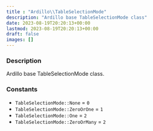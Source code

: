 ```yaml
---
title : "Ardillo\\TableSelectionMode"
description: "Ardillo base TableSelectionMode class"
date: 2023-08-19T20:20:13+00:00
lastmod: 2023-08-19T20:20:13+00:00
draft: false
images: []
---
```

### Description

Ardillo base TableSelectionMode class.

### Constants

 * `TableSelectionMode::None` = `0`
 * `TableSelectionMode::ZeroOrOne` = `1`
 * `TableSelectionMode::One` = `2`
 * `TableSelectionMode::ZeroOrMany` = `2`
